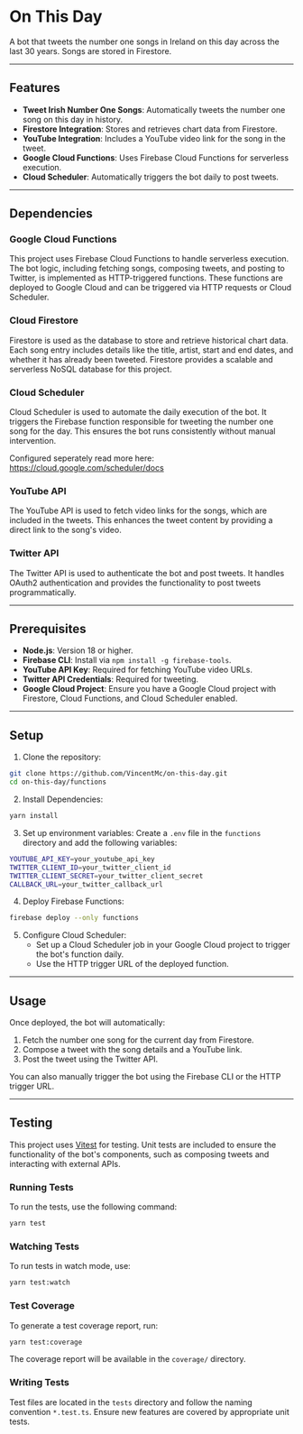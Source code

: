 # On This Day

A bot that tweets the number one songs in Ireland on this day across the last 30 years. Songs are stored in Firestore.

---

## Features

- **Tweet Irish Number One Songs**: Automatically tweets the number one song on this day in history.
- **Firestore Integration**: Stores and retrieves chart data from Firestore.
- **YouTube Integration**: Includes a YouTube video link for the song in the tweet.
- **Google Cloud Functions**: Uses Firebase Cloud Functions for serverless execution.
- **Cloud Scheduler**: Automatically triggers the bot daily to post tweets.

---

## Dependencies

### **Google Cloud Functions**

This project uses Firebase Cloud Functions to handle serverless execution. The bot logic, including fetching songs, composing tweets, and posting to Twitter, is implemented as HTTP-triggered functions. These functions are deployed to Google Cloud and can be triggered via HTTP requests or Cloud Scheduler.

### **Cloud Firestore**

Firestore is used as the database to store and retrieve historical chart data. Each song entry includes details like the title, artist, start and end dates, and whether it has already been tweeted. Firestore provides a scalable and serverless NoSQL database for this project.

### **Cloud Scheduler**

Cloud Scheduler is used to automate the daily execution of the bot. It triggers the Firebase function responsible for tweeting the number one song for the day. This ensures the bot runs consistently without manual intervention.

Configured seperately read more here: https://cloud.google.com/scheduler/docs

### **YouTube API**

The YouTube API is used to fetch video links for the songs, which are included in the tweets. This enhances the tweet content by providing a direct link to the song's video.

### **Twitter API**

The Twitter API is used to authenticate the bot and post tweets. It handles OAuth2 authentication and provides the functionality to post tweets programmatically.

---

## Prerequisites

- **Node.js**: Version 18 or higher.
- **Firebase CLI**: Install via `npm install -g firebase-tools`.
- **YouTube API Key**: Required for fetching YouTube video URLs.
- **Twitter API Credentials**: Required for tweeting.
- **Google Cloud Project**: Ensure you have a Google Cloud project with Firestore, Cloud Functions, and Cloud Scheduler enabled.

---

## Setup

1. Clone the repository:

```bash
git clone https://github.com/VincentMc/on-this-day.git
cd on-this-day/functions
```

2. Install Dependencies:

```bash
yarn install
```

3. Set up environment variables:
   Create a `.env` file in the `functions` directory and add the following variables:

```bash
YOUTUBE_API_KEY=your_youtube_api_key
TWITTER_CLIENT_ID=your_twitter_client_id
TWITTER_CLIENT_SECRET=your_twitter_client_secret
CALLBACK_URL=your_twitter_callback_url
```

4. Deploy Firebase Functions:

```bash
firebase deploy --only functions
```

5. Configure Cloud Scheduler:
   - Set up a Cloud Scheduler job in your Google Cloud project to trigger the bot's function daily.
   - Use the HTTP trigger URL of the deployed function.

---

## Usage

Once deployed, the bot will automatically:

1. Fetch the number one song for the current day from Firestore.
2. Compose a tweet with the song details and a YouTube link.
3. Post the tweet using the Twitter API.

You can also manually trigger the bot using the Firebase CLI or the HTTP trigger URL.

---

## Testing

This project uses [Vitest](https://vitest.dev/) for testing. Unit tests are included to ensure the functionality of the bot's components, such as composing tweets and interacting with external APIs.

### Running Tests

To run the tests, use the following command:

```bash
yarn test
```

### Watching Tests

To run tests in watch mode, use:

```bash
yarn test:watch
```

### Test Coverage

To generate a test coverage report, run:

```bash
yarn test:coverage
```

The coverage report will be available in the `coverage/` directory.

### Writing Tests

Test files are located in the `tests` directory and follow the naming convention `*.test.ts`. Ensure new features are covered by appropriate unit tests.

